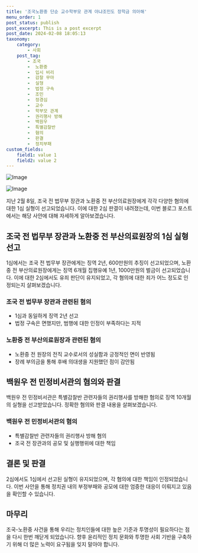 ```yaml
---
title: '조국노환중 단순 교수학부모 관계 아냐조민도 장학금 의아해'
menu_order: 1
post_status: publish
post_excerpt: This is a post excerpt
post_date: 2024-02-08 18:05:13
taxonomy:
    category:
        - 사회
    post_tag:
        - 조국
        -  노환중
        -  입시 비리
        -  감찰 무마
        -  실형
        -  법정 구속
        -  조민
        -  정경심
        -  교수
        -  학부모 관계
        -  권리행사 방해
        -  백원우
        -  특별감찰반
        -  혐의
        -  판결
        -  정치부패
custom_fields:
    field1: value 1
    field2: value 2
---
```


![Image](https://imgnews.pstatic.net/image/421/2024/02/08/0007344082_001_20240208160901440.jpg?type=w647)

![Image](https://imgnews.pstatic.net/image/421/2024/02/08/0007344082_002_20240208160901547.jpg?type=w647)

지난 2월 8일, 조국 전 법무부 장관과 노환중 전 부산의료원장에게 각각 다양한 혐의에 대한 1심 실형이 선고되었습니다. 이에 대한 2심 판결이 내려졌는데, 이번 블로그 포스트에서는 해당 사안에 대해 자세하게 알아보겠습니다.
## 조국 전 법무부 장관과 노환중 전 부산의료원장의 1심 실형 선고
1심에서는 조국 전 법무부 장관에게는 징역 2년, 600만원의 추징이 선고되었으며, 노환중 전 부산의료원장에게는 징역 6개월 집행유예 1년, 1000만원의 벌금이 선고되었습니다. 이에 대한 2심에서도 유죄 판단이 유지되었고, 각 혐의에 대한 죄가 어느 정도로 인정되는지 살펴보겠습니다.
### 조국 전 법무부 장관과 관련된 혐의
- 1심과 동일하게 징역 2년 선고
- 법정 구속은 면했지만, 범행에 대한 인정이 부족하다는 지적
### 노환중 전 부산의료원장과 관련된 혐의
- 노환중 전 원장의 전직 교수로서의 성실함과 긍정적인 면이 반영됨
- 장례 부의금을 통해 후배 의대생을 지원했던 점이 감안됨
## 백원우 전 민정비서관의 혐의와 판결
백원우 전 민정비서관은 특별감찰반 관련자들의 권리행사를 방해한 혐의로 징역 10개월의 실형을 선고받았습니다. 정확한 혐의와 판결 내용을 살펴보겠습니다.
### 백원우 전 민정비서관의 혐의
- 특별감찰반 관련자들의 권리행사 방해 혐의
- 조국 전 장관과의 공모 및 실행행위에 대한 책임
## 결론 및 판결
2심에서도 1심에서 선고된 실형이 유지되었으며, 각 혐의에 대한 책임이 인정되었습니다. 이번 사안을 통해 정치권 내의 부정부패와 공모에 대한 엄중한 대응이 이뤄지고 있음을 확인할 수 있습니다.
## 마무리
조국-노환중 사건을 통해 우리는 정치인들에 대한 높은 기준과 투명성이 필요하다는 점을 다시 한번 깨닫게 되었습니다. 향후 윤리적인 정치 문화와 투명한 사회 기반을 구축하기 위해 더 많은 노력이 요구됨을 잊지 말아야 합니다.
